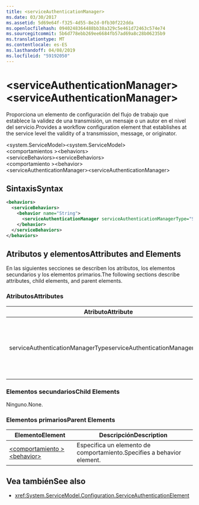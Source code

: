 ```yaml
---
title: <serviceAuthenticationManager>
ms.date: 03/30/2017
ms.assetid: 5d69e64f-f325-4d55-8e2d-0fb30f222dda
ms.openlocfilehash: 0940248364488bb38a329c5e461d72463c574e74
ms.sourcegitcommit: 5b6d778ebb269ee6684fb57ad69a8c28b06235b9
ms.translationtype: MT
ms.contentlocale: es-ES
ms.lasthandoff: 04/08/2019
ms.locfileid: "59192050"
---
```

# <a name="serviceauthenticationmanager"></a><span data-ttu-id="a93e7-101">\<serviceAuthenticationManager></span><span class="sxs-lookup"><span data-stu-id="a93e7-101">\<serviceAuthenticationManager></span></span>
<span data-ttu-id="a93e7-102">Proporciona un elemento de configuración del flujo de trabajo que establece la validez de una transmisión, un mensaje o un autor en el nivel del servicio.</span><span class="sxs-lookup"><span data-stu-id="a93e7-102">Provides a workflow configuration element that establishes at the service level the validity of a transmission, message, or originator.</span></span>  
  
<span data-ttu-id="a93e7-103">\<system.ServiceModel></span><span class="sxs-lookup"><span data-stu-id="a93e7-103">\<system.ServiceModel></span></span>  
<span data-ttu-id="a93e7-104">\<comportamientos ></span><span class="sxs-lookup"><span data-stu-id="a93e7-104">\<behaviors></span></span>  
<span data-ttu-id="a93e7-105">\<serviceBehaviors></span><span class="sxs-lookup"><span data-stu-id="a93e7-105">\<serviceBehaviors></span></span>  
<span data-ttu-id="a93e7-106">\<comportamiento ></span><span class="sxs-lookup"><span data-stu-id="a93e7-106">\<behavior></span></span>  
<span data-ttu-id="a93e7-107">\<serviceAuthenticationManager></span><span class="sxs-lookup"><span data-stu-id="a93e7-107">\<serviceAuthenticationManager></span></span>  
  
## <a name="syntax"></a><span data-ttu-id="a93e7-108">Sintaxis</span><span class="sxs-lookup"><span data-stu-id="a93e7-108">Syntax</span></span>  
  
```xml  
<behaviors>
  <serviceBehaviors>
    <behavior name="String">
      <serviceAuthenticationManager serviceAuthenticationManagerType="String" />
    </behavior>
  </serviceBehaviors>
</behaviors>
```  
  
## <a name="attributes-and-elements"></a><span data-ttu-id="a93e7-109">Atributos y elementos</span><span class="sxs-lookup"><span data-stu-id="a93e7-109">Attributes and Elements</span></span>  
 <span data-ttu-id="a93e7-110">En las siguientes secciones se describen los atributos, los elementos secundarios y los elementos primarios.</span><span class="sxs-lookup"><span data-stu-id="a93e7-110">The following sections describe attributes, child elements, and parent elements.</span></span>  
  
### <a name="attributes"></a><span data-ttu-id="a93e7-111">Atributos</span><span class="sxs-lookup"><span data-stu-id="a93e7-111">Attributes</span></span>  
  
|<span data-ttu-id="a93e7-112">Atributo</span><span class="sxs-lookup"><span data-stu-id="a93e7-112">Attribute</span></span>|<span data-ttu-id="a93e7-113">Descripción</span><span class="sxs-lookup"><span data-stu-id="a93e7-113">Description</span></span>|  
|---------------|-----------------|  
|<span data-ttu-id="a93e7-114">serviceAuthenticationManagerType</span><span class="sxs-lookup"><span data-stu-id="a93e7-114">serviceAuthenticationManagerType</span></span>|<span data-ttu-id="a93e7-115">Cadena que especifica el tipo de la directiva de autenticación para el comportamiento actual.</span><span class="sxs-lookup"><span data-stu-id="a93e7-115">A string that specifies the type of the authentication policy for the current behavior.</span></span>|  
  
### <a name="child-elements"></a><span data-ttu-id="a93e7-116">Elementos secundarios</span><span class="sxs-lookup"><span data-stu-id="a93e7-116">Child Elements</span></span>  
 <span data-ttu-id="a93e7-117">Ninguno.</span><span class="sxs-lookup"><span data-stu-id="a93e7-117">None.</span></span>  
  
### <a name="parent-elements"></a><span data-ttu-id="a93e7-118">Elementos primarios</span><span class="sxs-lookup"><span data-stu-id="a93e7-118">Parent Elements</span></span>  
  
|<span data-ttu-id="a93e7-119">Elemento</span><span class="sxs-lookup"><span data-stu-id="a93e7-119">Element</span></span>|<span data-ttu-id="a93e7-120">Descripción</span><span class="sxs-lookup"><span data-stu-id="a93e7-120">Description</span></span>|  
|-------------|-----------------|  
|[<span data-ttu-id="a93e7-121">\<comportamiento ></span><span class="sxs-lookup"><span data-stu-id="a93e7-121">\<behavior></span></span>](../../../../../docs/framework/configure-apps/file-schema/wcf/behavior-of-endpointbehaviors.md)|<span data-ttu-id="a93e7-122">Especifica un elemento de comportamiento.</span><span class="sxs-lookup"><span data-stu-id="a93e7-122">Specifies a behavior element.</span></span>|  
  
## <a name="see-also"></a><span data-ttu-id="a93e7-123">Vea también</span><span class="sxs-lookup"><span data-stu-id="a93e7-123">See also</span></span>

- <xref:System.ServiceModel.Configuration.ServiceAuthenticationElement>
